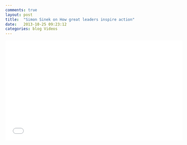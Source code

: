 ```yaml
---
comments: true
layout: post
title:  "Simon Sinek on How great leaders inspire action"
date:   2013-10-25 09:23:12
categories: blog Videos
---
```


<iframe width="560" height="315" src="//www.youtube.com/embed/qp0HIF3SfI4" frameborder="0" allowfullscreen></iframe>